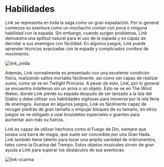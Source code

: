 # Habilidades

Link se representa en toda la saga como un gran espadachín. Por lo general comienza su aventura como un muchacho común con poca o ninguna habilidad con la espada. Sin embargo, cuando surgen problemas, Link demuestra una aptitud natural para el uso de la espada y es capaz de derrotar a sus enemigos con facilidad. En algunos juegos, Link puede aprender técnicas avanzadas con la espada y complicados combos de movimiento.

![link_zelda](https://user-images.githubusercontent.com/112226789/192076243-18b60c3a-b411-4467-aed7-687087a209f1.jpg)

Además, Link normalmente es presentado con una excelente condición física, realizando saltos mortales fácilmente, así como ser capaz de realizar sumo, como se ve en Twilight Princess. A pesar de esto, Link, por lo general se encuentra indefenso sin un arma o un objeto. Esto se ve en The Wind Waker, donde Link pierde su espada después de ser lanzado a la Isla del Diablo y debe utilizar sus habilidades sigilosas para moverse por la isla llena de enemigos. Aunque en algunos juegos, Link es fácilmente capaz de recoger piedras de gran tamaño o empujar bloques de su tamaño, en otros juegos se ve obligado a usar brazaletes especiales o guantes para aumentar aún más su fuerza.



Link es capaz de utilizar hechizos como el Fuego de Din, siempre que posea una barra de magia, que suele ser concedida por una Gran Hada. Link también tiene talento para tocar una amplia variedad de instrumentos, tales como la Ocarina del Tiempo. Estos objetos musicales sirven de gran ayuda a Link para superar los obstáculos de sus aventuras.

![link-ocarina](https://user-images.githubusercontent.com/112226789/192076009-8b9a1169-782e-464e-be54-ee2747e63c26.jpg) 

